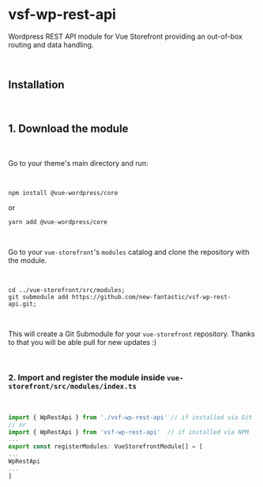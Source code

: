 # vsf-wp-rest-api

Wordpress REST API module for Vue Storefront providing an out-of-box routing and data handling.

<br>

## Installation

<br>

## 1. Download the module

<br>

Go to your theme's main directory and run:

<br>

```
npm install @vue-wordpress/core
```
or
```
yarn add @vue-wordpress/core
```

<br>

Go to your `vue-storefront`'s `modules` catalog and clone the repository with the module.

<br>

```
cd ../vue-storefront/src/modules;
git submodule add https://github.com/new-fantastic/vsf-wp-rest-api.git;
```

<br>

This will create a Git Submodule for your `vue-storefront` repository. Thanks to that you will be able pull for new updates :)

<br>

### 2. Import and register the module inside `vue-storefront/src/modules/index.ts`

<br>

```js
import { WpRestApi } from './vsf-wp-rest-api' // if installed via Git
// or
import { WpRestApi } from 'vsf-wp-rest-api'  // if installed via NPM
...
export const registerModules: VueStorefrontModule[] = [
...
WpRestApi
...
]
```

